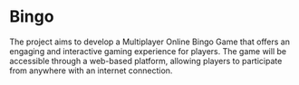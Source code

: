 # Bingo
The project aims to develop a Multiplayer Online Bingo Game that offers an engaging and interactive gaming experience for players. The game will be accessible through a web-based platform, allowing players to participate from anywhere with an internet connection.

